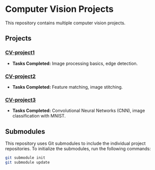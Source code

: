 # Computer Vision Projects

This repository contains multiple computer vision projects.

## Projects

### [CV-project1](CV-project1)
- **Tasks Completed:** Image processing basics, edge detection.

### [CV-project2](CV-project2)
- **Tasks Completed:** Feature matching, image stitching.

### [CV-project3](CV-project3)
- **Tasks Completed:** Convolutional Neural Networks (CNN), image classification with MNIST.

## Submodules

This repository uses Git submodules to include the individual project repositories. To initialize the submodules, run the following commands:

```sh
git submodule init
git submodule update